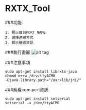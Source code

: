 # RXTX_Tool


###功能:
```
1. 顯示目前PORT NAME
2. 選擇連線方式
3. 顯示接收資訊
```

###執行畫面
![alt tag](https://github.com/whcheng740418/RXTX_Tool/blob/master/imgs/Tool.png?raw=true)


###注意事項
```
sudo apt-get install librxtx-java
chmod o+rw /dev/ttyACM0
-Djava.library.path="/usr/lib/jni/" 
```

###察看com port資訊
```
sudo apt-get install setserial
setserial -a /dev/ttyACM0
```
